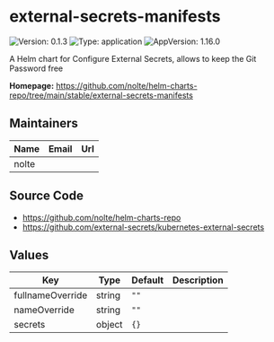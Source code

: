 # external-secrets-manifests

![Version: 0.1.3](https://img.shields.io/badge/Version-0.1.3-informational?style=flat-square) ![Type: application](https://img.shields.io/badge/Type-application-informational?style=flat-square) ![AppVersion: 1.16.0](https://img.shields.io/badge/AppVersion-1.16.0-informational?style=flat-square)

A Helm chart for Configure External Secrets, allows to keep the Git Password free

**Homepage:** <https://github.com/nolte/helm-charts-repo/tree/main/stable/external-secrets-manifests>

## Maintainers

| Name | Email | Url |
| ---- | ------ | --- |
| nolte |  |  |

## Source Code

* <https://github.com/nolte/helm-charts-repo>
* <https://github.com/external-secrets/kubernetes-external-secrets>

## Values

| Key | Type | Default | Description |
|-----|------|---------|-------------|
| fullnameOverride | string | `""` |  |
| nameOverride | string | `""` |  |
| secrets | object | `{}` |  |

